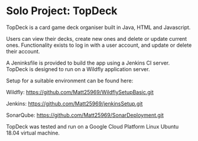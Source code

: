 # Solo Project: TopDeck

TopDeck is a card game deck organiser built in Java, HTML and Javascript. 

Users can view their decks, create new ones and delete or update current ones. Functionality exists to log in with a user account, and update or delete their account.

A Jeninksfile is provided to build the app using a Jenkins CI server. TopDeck is designed to run on a Wildfly application server.

Setup for a suitable environment can be found here: 

Wildfly:
https://github.com/Matt25969/WildflySetupBasic.git

Jenkins:
https://github.com/Matt25969/jenkinsSetup.git

SonarQube:
https://github.com/Matt25969/SonarDeployment.git

TopDeck was tested and run on a Google Cloud Platform Linux Ubuntu 18.04 virtual machine.
